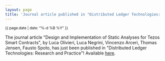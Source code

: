 ```yaml
---
layout: page
title: 'Journal article published in "Distributed Ledger Technologies: Research and Practice"!'
---
```


<small>{{ page.date | date: "%-d %B %Y" }}</small>

The journal article "Design and Implementation of Static Analyses for Tezos Smart Contracts", by Luca Olivieri, Luca Negrini, Vincenzo Arceri, Thomas Jensen, Fausto Spoto, has just been published in "Distributed Ledger Technologies: Research and Practice"! Available [here](https://doi.org/10.1145/3643567).
